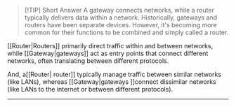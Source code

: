 > [!TIP] Short Answer
> A gateway connects networks, while a router typically delivers data within a network.
> Historically, gateways and routers have been separate devices. However, it's becoming more common for their functions to be combined and simply called a router.

[[Router|Routers]] primarily direct traffic within and between networks, while [[Gateway|gateways]] act as entry points that connect different networks, often translating between different protocols.

And, a[[Router| router]] typically manage traffic between similar networks (like LANs), whereas [[Gateway|gateways ]]connect dissimilar networks (like LANs to the internet or between different protocols).

-----


